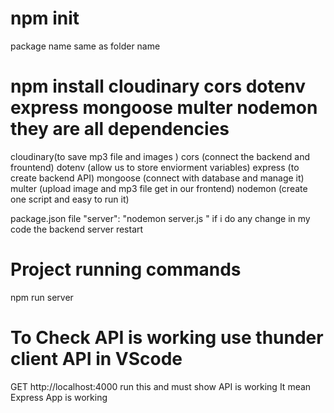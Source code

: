 # npm init
package name same as folder name

# npm install cloudinary cors dotenv express mongoose multer nodemon they are all dependencies
cloudinary(to save mp3 file and images )
cors (connect the backend and frountend)
dotenv (allow us to store enviorment variables)
express (to create backend API)
mongoose (connect with database and manage it)
multer (upload image and mp3 file get in our frontend)
nodemon (create one script and easy to run it)

package.json file 
"server": "nodemon server.js " if i do any change in my code the backend server restart

# Project running commands
npm run server

# To Check API is working use thunder client API in VScode
GET  http://localhost:4000  run this and must show API is working
It mean Express App is working